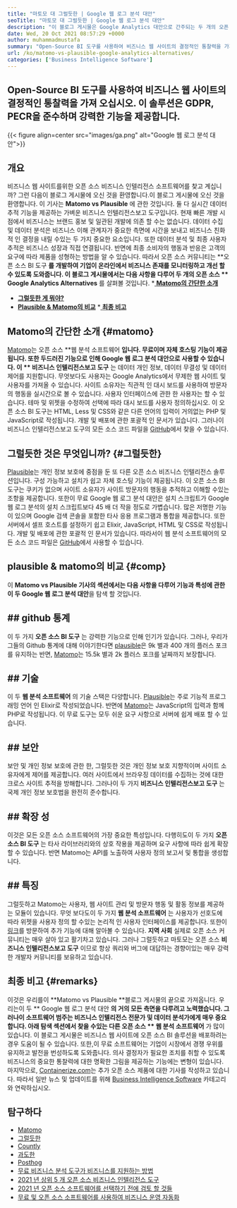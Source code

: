 ```yaml
---
title: "마토모 대 그럴듯한 | Google 웹 로그 분석 대안" 
seoTitle: "마토모 대 그럴듯한 | Google 웹 로그 분석 대안" 
description: "이 블로그 게시물은 Google Analytics 대안으로 간주되는 두 개의 오픈 소스 BI 도구를 비교합니다. 두 소프트웨어는 모두 무료이며 자체 주최합니다." 
date: Wed, 20 Oct 2021 08:57:29 +0000
author: muhammadmustafa
summary: "Open-Source BI 도구를 사용하여 비즈니스 웹 사이트의 결정적인 통찰력을 가져 오십시오. 이 솔루션은 GDPR, PECR을 준수하며 강력한 기능을 제공합니다." 
url: /ko/matomo-vs-plausible-google-analytics-alternatives/
categories: ['Business Intelligence Software']
---
```


## Open-Source BI 도구를 사용하여 비즈니스 웹 사이트의 결정적인 통찰력을 가져 오십시오. 이 솔루션은 GDPR, PECR을 준수하며 강력한 기능을 제공합니다.

{{< figure align=center src="images/ga.png" alt="Google 웹 로그 분석 대안">}}


## 개요
비즈니스 웹 사이트를위한 오픈 소스 비즈니스 인텔리전스 소프트웨어를 찾고 계십니까? 그런 다음이 블로그 게시물에 오신 것을 환영합니다.이 블로그 게시물에 오신 것을 환영합니다. 이 기사는  **Matomo vs Plausible** 에 관한 것입니다. 둘 다 실시간 데이터 추적 기능을 제공하는 가벼운 비즈니스 인텔리전스보고 도구입니다. 현재 빠른 개발 시점에서 비즈니스는 브랜드 홍보 및 일관된 개발에 의존 할 수는 없습니다. 데이터 수집 및 데이터 분석은 비즈니스 이해 관계자가 중요한 측면에 시간을 보내고 비즈니스 친화적 인 결정을 내릴 수있는 두 가지 중요한 요소입니다. 또한 데이터 분석 및 최종 사용자 추적은 비즈니스 성장과 직접 연결됩니다.
반면에 최종 소비자의 행동과 반응은 고객의 요구에 따라 제품을 성형하는 방법을 알 수 있습니다. 따라서 오픈 소스 커뮤니티는 **오픈 소스 BI 도구 **를 개발하여 기업이 온라인에서 비즈니스 존재를 모니터링하고 개선 할 수 있도록 도와줍니다. 이 블로그 게시물에서는 다음 사항을 다루어 두 개의 오픈 소스 ** Google Analytics Alternatives** 를 살펴볼 것입니다.
  *[ **Matomo의 간단한 소개** ][1]
  * **[그럴듯한 게 뭐야?][2]**
  * **[Plausible & Matomo의 비교][3]**
  *[ **최종 비고** ][4]

## Matomo의 간단한 소개   {#matomo}
[Matomo][5]는 오픈 소스 **웹 분석 소프트웨어 **입니다. 무료이며 자체 호스팅 기능이 제공됩니다. 또한 두드러진 기능으로 인해 Google 웹 로그 분석 대안으로 사용할 수 있습니다. 이 ** 비즈니스 인텔리전스보고 도구** 는 데이터 개인 정보, 데이터 무결성 및 데이터 제어를 지원합니다. 무엇보다도 사용자는 Google Analytics에서 무제한 웹 사이트 및 사용자를 가져올 수 있습니다. 사이트 소유자는 직관적 인 대시 보드를 사용하여 방문자의 행동을 실시간으로 볼 수 있습니다. 사용자 인터페이스에 관한 한 사용자는 할 수 있습니다. 테마 및 위젯을 수정하여 선택에 따라 대시 보드를 사용자 정의하십시오. 이 오픈 소스 BI 도구는 HTML, Less 및 CSS와 같은 다른 언어의 입력이 거의없는 PHP 및 JavaScript로 작성됩니다. 개발 및 배포에 관한 포괄적 인 문서가 있습니다. 그러나이 비즈니스 인텔리전스보고 도구의 모든 소스 코드 파일을 [GitHub][6]에서 찾을 수 있습니다.

## 그럴듯한 것은 무엇입니까?   {#그럴듯한}
[Plausible][7]는 개인 정보 보호에 중점을 둔 또 다른 오픈 소스 비즈니스 인텔리전스 솔루션입니다. 구성 가능하고 설치가 쉽고 자체 호스팅 기능이 제공됩니다. 이 오픈 소스 BI 도구는 쿠키가 없으며 사이트 소유자가 사이트 방문자의 행동을 추적하고 이해할 수있는 조항을 제공합니다. 또한이 무료 Google 웹 로그 분석 대안은 설치 스크립트가 Google 웹 로그 분석의 설치 스크립트보다 45 배 더 작을 정도로 가볍습니다. 많은 저명한 기능이 있으며 Google 검색 콘솔을 포함한 타사 응용 프로그램과 통합을 제공합니다. 또한 서버에서 셀프 호스트를 설정하기 쉽고 Elixir, JavaScript, HTML 및 CSS로 작성됩니다. 개발 및 배포에 관한 포괄적 인 문서가 있습니다. 따라서이 웹 분석 소프트웨어의 모든 소스 코드 파일은 [GitHub][8]에서 사용할 수 있습니다.

## plausible & matomo의 비교   {#comp}
이 **Matomo vs Plausible  **기사의 섹션에서는 다음 사항을 다루어 기능과 특성에 관한이 두**   Google 웹 로그 분석 대안**을 탐색 할 것입니다.

## ## github 통계
이 두 가지  **오픈 소스 BI 도구** 는 강력한 기능으로 인해 인기가 있습니다. 그러나, 우리가 그들의 Github 통계에 대해 이야기한다면 [plausible][7]은 9k 별과 400 개의 플러스 포크를 유지하는 반면, [Matomo][5]는 15.5k 별과 2k 플러스 포크를 날짜까지 보장합니다.

## ## 기술
이 두  **웹 분석 소프트웨어** 의 기술 스택은 다양합니다. [Plausible][7]는 주로 기능적 프로그래밍 언어 인 Elixir로 작성되었습니다. 반면에 [Matomo][5]는 JavaScript의 입력과 함께 PHP로 작성됩니다. 이 무료 도구는 모두 쉬운 요구 사항으로 서버에 쉽게 배포 할 수 있습니다.

## ## 보안
보안 및 개인 정보 보호에 관한 한, 그럴듯한 것은 개인 정보 보호 지향적이며 사이트 소유자에게 제어를 제공합니다. 여러 사이트에서 브라우징 데이터를 수집하는 것에 대한 크로스 사이트 추적을 방해합니다. 그러나이 두 가지  **비즈니스 인텔리전스보고 도구** 는 국제 개인 정보 보호법을 완전히 준수합니다.

## ## 확장 성
이것은 모든 오픈 소스 소프트웨어의 가장 중요한 특성입니다. 다행히도이 두 가지  **오픈 소스 BI 도구** 는 타사 라이브러리와의 상호 작용을 제공하며 요구 사항에 따라 쉽게 확장 할 수 있습니다. 반면 Matomo는 API를 노출하여 사용자 정의 보고서 및 통합을 생성합니다.

## ## 특징
그럴듯하고 Matomo는 사용자, 웹 사이트 관리 및 방문자 행동 및 활동 정보를 제공하는 모듈이 있습니다. 무엇 보다도이 두 가지  **웹 분석 소프트웨어** 는 사용자가 선호도에 따라 위젯을 사용자 정의 할 수있는 논리적 인 사용자 인터페이스를 제공합니다. 또한이 [링크][9]를 방문하여 추가 기능에 대해 알아볼 수 있습니다.
**지역 사회**
실제로 오픈 소스 커뮤니티는 매우 살아 있고 활기차고 있습니다. 그러나 그럴듯하고 마토모는 오픈 소스  **비즈니스 인텔리전스보고 도구** 이므로 항상 쿼리와 버그에 대답하는 경향이있는 매우 강력한 개발자 커뮤니티를 보유하고 있습니다.

## 최종 비고   {#remarks}
이것은 우리를이 **Matomo vs Plausible  **블로그 게시물의 끝으로 가져옵니다. 우리는이 두 **  Google 웹 로그 분석 대안 **의 거의 모든 측면을 다루려고 노력했습니다. 그러나이 소프트웨어 범주는 비즈니스 인텔리전스 전문가 및 데이터 분석가에게 매우 중요합니다. 아래 탐색 섹션에서 찾을 수있는 다른 오픈 소스 ** 웹 분석 소프트웨어** 가 많이 있습니다. 이 블로그 게시물은 비즈니스 웹 사이트에 오픈 소스 BI 솔루션을 배포하려는 경우 도움이 될 수 있습니다. 또한,이 무료 소프트웨어는 기업이 시장에서 경쟁 우위를 유지하고 발전을 번성하도록 도와줍니다. 의사 결정자가 필요한 조치를 취할 수 있도록 비즈니스의 중요한 통찰력에 대한 명확한 그림을 제공하는 기능에는 변형이 있습니다.
마지막으로, [Containerize.com][10]는 추가 오픈 소스 제품에 대한 기사를 작성하고 있습니다. 따라서 일반 뉴스 및 업데이트를 위해 [Business Intelligence Software][9] 카테고리와 연락하십시오.

## 탐구하다
  * [Matomo][11]
  * [그럴듯한][12]
  * [Countly][13]
  * [과도한][14]
  * [Posthog][15]
  * [무료 비즈니스 분석 도구가 비즈니스를 지원하는 방법][16]
  * [2021 년 상위 5 개 오픈 소스 비즈니스 인텔리전스 도구][17]
  * [2021 년 오픈 소스 소프트웨어를 선택하기 전에 검토 할 것들][18]
  * [무료 및 오픈 소스 소프트웨어를 사용하여 비즈니스 운영 자동화][19]

  
[1]: #Matomo
[2]: #Plausible
[3]: #comp
[4]: #remarks
[5]: https://products.containerize.com/business-intelligence/matomo/
[6]: https://github.com/matomo-org/matomo
[7]: https://products.containerize.com/business-intelligence/plausible/
[8]: https://github.com/plausible/analytics
[9]: https://products.containerize.com/business-intelligence/
[10]: https://www.containerize.com/
[11]: https://products.containerize.com/business-intelligence/matomo
[12]: https://products.containerize.com/business-intelligence/plausible
[13]: https://products.containerize.com/business-intelligence/countly
[14]: https://products.containerize.com/business-intelligence/hypercable
[15]: https://products.containerize.com/business-intelligence/posthog
[16]: https://blog.containerize.com/2021/03/12/how-free-business-analytics-tools-assist-your-business/
[17]: https://blog.containerize.com/business-intelligence-software/top-5-open-source-business-intelligence-solutions-of-2021/
[18]: https://blog.containerize.com/cmdb-software/things-to-review-before-opting-open-source-software-in-2021/
[19]: https://blog.containerize.com/blogging/automate-business-operations-using-open-source-software/
